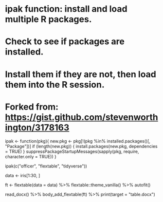 # ipak function: install and load multiple R packages.
# Check to see if packages are installed.
# Install them if they are not, then load them into the R session.
# Forked from: https://gist.github.com/stevenworthington/3178163

ipak <- function(pkg){
  new.pkg <- pkg[!(pkg %in% installed.packages()[, "Package"])]
  if (length(new.pkg))
  {
    install.packages(new.pkg, dependencies = TRUE)
  }
  suppressPackageStartupMessages(sapply(pkg, require, character.only = TRUE))
}

ipak(c("officer", "flextable", "tidyverse"))

data <- iris[1:30, ]

ft <- flextable(data = data) %>%
  flextable::theme_vanilla() %>%
  autofit()

read_docx() %>%
  body_add_flextable(ft) %>%
  print(target = "table.docx")

